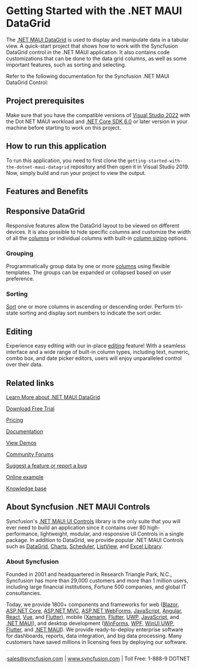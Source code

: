 # Getting Started with the .NET MAUI DataGrid 
The [.NET MAUI DataGrid](https://www.syncfusion.com/maui-controls/maui-datagrid?utm_source=github&utm_medium=listing&utm_campaign=maui-datagrid-github-samples) is used to display and manipulate data in a tabular view. A quick-start project that shows how to work with the Syncfusion DataGrid control in the .NET MAUI application. It also contains code customizations that can be done to the data grid columns, as well as some important features, such as sorting and selecting.

Refer to the following documentation for the Syncfusion .NET MAUI DataGrid Control: 

## Project prerequisites
Make sure that you have the compatible versions of [Visual Studio 2022](https://visualstudio.microsoft.com/downloads/) with the Dot NET MAUI workload and [.NET Core SDK 6.0](https://dotnet.microsoft.com/en-us/download/dotnet/6.0) or later version in your machine before starting to work on this project.

## How to run this application
To run this application, you need to first clone the `getting-started-with-the-dotnet-maui-datagrid` repository and then open it in Visual Studio 2019. Now, simply build and run your project to view the output.

## Features and Benefits

## Responsive DataGrid

Responsive features allow the DataGrid layout to be viewed on different devices. It is also possible to hide specific columns and customize the width of all the [columns](https://help.syncfusion.com/maui/datagrid/columns?utm_source=github&utm_medium=listing&utm_campaign=maui-datagrid-github-samples) or individual columns with built-in [column sizing](https://help.syncfusion.com/maui/datagrid/column-sizing?utm_source=github&utm_medium=listing&utm_campaign=maui-datagrid-github-samples) options.

### Grouping

Programmatically group data by one or more [columns](https://help.syncfusion.com/maui/datagrid/columns?utm_source=github&utm_medium=listing&utm_campaign=maui-datagrid-github-samples) using flexible templates. The groups can be expanded or collapsed based on user preference. 

### Sorting

[Sort](https://help.syncfusion.com/maui/datagrid/sorting?utm_source=github&utm_medium=listing&utm_campaign=maui-datagrid-github-samples) one or more columns in ascending or descending order. Perform tri-state sorting and display sort numbers to indicate the sort order.

## Editing
Experience easy editing with our in-place [editing](https://help.syncfusion.com/maui/datagrid/editing?utm_source=github&utm_medium=listing&utm_campaign=maui-datagrid-github-samples) feature! With a seamless interface and a wide range of built-in column types, including text, numeric, combo box, and date picker editors, users will enjoy unparalleled control over their data.

## Related links
[Learn More about .NET MAUI DataGrid](https://www.syncfusion.com/maui-controls/maui-datagrid?utm_source=github&utm_medium=listing&utm_campaign=maui-datagrid-github-samples)

[Download Free Trial](https://www.syncfusion.com/downloads/maui/confirm?utm_source=github&utm_medium=listing&utm_campaign=maui-datagrid-github-samples)

[Pricing](https://www.syncfusion.com/sales/teamlicense?utm_source=github&utm_medium=listing&utm_campaign=maui-datagrid-github-samples)

[Documentation](https://help.syncfusion.com/maui/datagrid/getting-started?utm_source=github&utm_medium=listing&utm_campaign=maui-datagrid-github-samples)

[View Demos](https://github.com/SyncfusionExamples/getting-started-with-the-dotnet-maui-datagrid?utm_source=github&utm_medium=listing&utm_campaign=maui-datagrid-github-samples)

[Community Forums](https://www.syncfusion.com/forums/maui?utm_source=github&utm_medium=listing&utm_campaign=maui-datagrid-github-samples)

[Suggest a feature or report a bug](https://www.syncfusion.com/feedback/maui?utm_source=github&utm_medium=listing&utm_campaign=maui-datagrid-github-samples)

[Online example](https://github.com/syncfusion/maui-demos/tree/master/MAUI/DataGrid?utm_source=github&utm_medium=listing&utm_campaign=maui-datagrid-github-samples)

[Knowledge base](https://support.syncfusion.com/kb/cross-platforms/category/76?utm_source=github&utm_medium=listing&utm_campaign=maui-datagrid-github-samples)

## About Syncfusion .NET MAUI Controls

Syncfusion's [.NET MAUI UI Controls](https://www.syncfusion.com/maui-controls?utm_source=github&utm_medium=listing&utm_campaign=maui-datagrid-github-samples) library is the only suite that you will ever need to build an application since it contains over 80 high-performance, lightweight, modular, and responsive UI Controls in a single package. In addition to DataGrid, we provide popular .NET MAUI Controls such as [DataGrid](https://www.syncfusion.com/maui-controls/maui-datagrid?utm_source=github&utm_medium=listing&utm_campaign=maui-datagrid-github-samples), [Charts](https://www.syncfusion.com/maui-controls/maui-cartesian-charts?utm_source=github&utm_medium=listing&utm_campaign=maui-datagrid-github-samples), [Scheduler](https://www.syncfusion.com/maui-controls/maui-scheduler?utm_source=github&utm_medium=listing&utm_campaign=maui-datagrid-github-samples), [ListView](https://www.syncfusion.com/maui-controls/maui-listview?utm_source=github&utm_medium=listing&utm_campaign=maui-datagrid-github-samples), and [Excel Library](https://www.syncfusion.com/document-processing/excel-framework/maui?utm_source=github&utm_medium=listing&utm_campaign=maui-datagrid-github-samples).

### About Syncfusion
Founded in 2001 and headquartered in Research Triangle Park, N.C., Syncfusion has more than 29,000 customers and more than 1 million users, including large financial institutions, Fortune 500 companies, and global IT consultancies.

Today, we provide 1800+ components and frameworks for web ([Blazor](https://www.syncfusion.com/blazor-components?utm_source=github&utm_medium=listing&utm_campaign=maui-datagrid-github-samples), [ASP.NET Core](https://www.syncfusion.com/aspnet-core-ui-controls?utm_source=github&utm_medium=listing&utm_campaign=maui-datagrid-github-samples), [ASP.NET MVC](https://www.syncfusion.com/aspnet-mvc-ui-controls?utm_source=github&utm_medium=listing&utm_campaign=maui-datagrid-github-samples), [ASP.NET WebForms](https://www.syncfusion.com/jquery/aspnet-webforms-ui-controls?utm_source=github&utm_medium=listing&utm_campaign=maui-datagrid-github-samples), [JavaScript](https://www.syncfusion.com/javascript-ui-controls?utm_source=github&utm_medium=listing&utm_campaign=maui-datagrid-github-samples), [Angular](https://www.syncfusion.com/angular-components?utm_source=github&utm_medium=listing&utm_campaign=maui-datagrid-github-samples), [React](https://www.syncfusion.com/react-components?utm_source=github&utm_medium=listing&utm_campaign=maui-datagrid-github-samples), [Vue](https://www.syncfusion.com/vue-components?utm_source=github&utm_medium=listing&utm_campaign=maui-datagrid-github-samples), and [Flutter](https://www.syncfusion.com/flutter-widgets?utm_source=github&utm_medium=listing&utm_campaign=maui-datagrid-github-samples)), mobile ([Xamarin](https://www.syncfusion.com/xamarin-ui-controls?utm_source=github&utm_medium=listing&utm_campaign=maui-datagrid-github-samples), [Flutter](https://www.syncfusion.com/flutter-widgets?utm_source=github&utm_medium=listing&utm_campaign=maui-datagrid-github-samples), [UWP](https://www.syncfusion.com/uwp-ui-controls?utm_source=github&utm_medium=listing&utm_campaign=maui-datagrid-github-samples), [JavaScript](https://www.syncfusion.com/javascript-ui-controls?utm_source=github&utm_medium=listing&utm_campaign=maui-datagrid-github-samples), and [.NET MAUI](https://www.syncfusion.com/maui-controls?utm_source=github&utm_medium=listing&utm_campaign=maui-datagrid-github-samples)), and desktop development ([WinForms](https://www.syncfusion.com/winforms-ui-controls?utm_source=github&utm_medium=listing&utm_campaign=maui-datagrid-github-samples), [WPF](https://www.syncfusion.com/wpf-controls?utm_source=github&utm_medium=listing&utm_campaign=maui-datagrid-github-samples), [WinUI](https://www.syncfusion.com/winui-controls?utm_source=github&utm_medium=listing&utm_campaign=maui-datagrid-github-samples),[UWP](https://www.syncfusion.com/uwp-ui-controls?utm_source=github&utm_medium=listing&utm_campaign=maui-datagrid-github-samples), [Flutter](https://www.syncfusion.com/flutter-widgets?utm_source=github&utm_medium=listing&utm_campaign=maui-datagrid-github-samples), and [.NET MAUI](https://www.syncfusion.com/maui-controls?utm_source=github&utm_medium=listing&utm_campaign=maui-datagrid-github-samples)). We provide ready-to-deploy enterprise software for dashboards, reports, data integration, and big data processing. Many customers have saved millions in licensing fees by deploying our software.

<hr style="height:0.3px;border:none;color:lightgrey;background-color:lightgrey;" />

<p align="center">
<a href="mailto:sales@syncfusion.com?Subject=Syncfusion .NET MAUI DataGrid - GitHub" target="_top">sales@syncfusion.com</a> | <a href="https://www.syncfusion.com?utm_source=github&utm_medium=listing&utm_campaign=maui-datagrid-github-samples">www.syncfusion.com</a> | Toll Free: 1-888-9 DOTNET <br>
</p>
